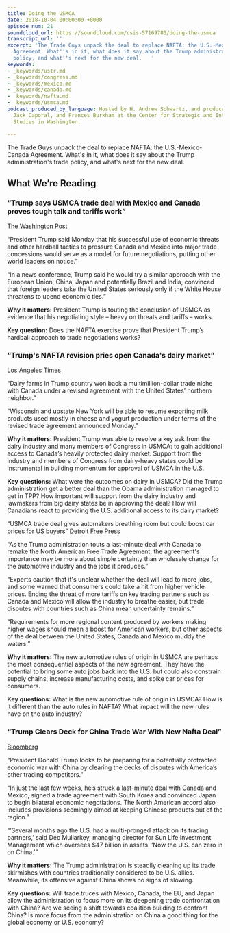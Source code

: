 ```yaml
---
title: Doing the USMCA
date: 2018-10-04 00:00:00 +0000
episode_num: 21
soundcloud_url: https://soundcloud.com/csis-57169780/doing-the-usmca
transcript_url: ''
excerpt: 'The Trade Guys unpack the deal to replace NAFTA: the U.S.-Mexico-Canada
  Agreement. What''s in it, what does it say about the Trump administration''s trade
  policy, and what''s next for the new deal.   '
keywords:
- _keywords/ustr.md
- _keywords/congress.md
- _keywords/mexico.md
- _keywords/canada.md
- _keywords/nafta.md
- _keywords/usmca.md
podcast_produced_by_language: Hosted by H. Andrew Schwartz, and produced by Yumi Araki,
  Jack Caporal, and Frances Burkham at the Center for Strategic and International
  Studies in Washington.

---
```

The Trade Guys unpack the deal to replace NAFTA: the U.S.-Mexico-Canada Agreement. What's in it, what does it say about the Trump administration's trade policy, and what's next for the new deal.

## What We’re Reading

### “Trump says USMCA trade deal with Mexico and Canada proves tough talk and tariffs work”

[The Washington Post](https://www.washingtonpost.com/business/economy/2018/10/01/cae5b7fa-c588-11e8-b1ed-1d2d65b86d0c_story.html?noredirect=on&utm_term=.c172795234ca)

“President Trump said Monday that his successful use of economic threats and other hardball tactics to pressure Canada and Mexico into major trade concessions would serve as a model for future negotiations, putting other world leaders on notice.”

“In a news conference, Trump said he would try a similar approach with the European Union, China, Japan and potentially Brazil and India, convinced that foreign leaders take the United States seriously only if the White House threatens to upend economic ties.”

**Why it matters:** President Trump is touting the conclusion of USMCA as evidence that his negotiating style – heavy on threats and tariffs – works.

**Key question:** Does the NAFTA exercise prove that President Trump’s hardball approach to trade negotiations works?

### “Trump's NAFTA revision pries open Canada's dairy market”

[Los Angeles Times](http://www.latimes.com/business/la-fi-trade-agriculture-20181001-story.html)

“Dairy farms in Trump country won back a multimillion-dollar trade niche with Canada under a revised agreement with the United States’ northern neighbor.”

“Wisconsin and upstate New York will be able to resume exporting milk products used mostly in cheese and yogurt production under terms of the revised trade agreement announced Monday.”

**Why it matters:** President Trump was able to resolve a key ask from the dairy industry and many members of Congress in USMCA: to gain additional access to Canada’s heavily protected dairy market. Support from the industry and members of Congress from dairy-heavy states could be instrumental in building momentum for approval of USMCA in the U.S.

**Key questions:** What were the outcomes on dairy in USMCA? Did the Trump administration get a better deal than the Obama administration managed to get in TPP? How important will support from the dairy industry and lawmakers from big dairy states be in approving the deal? How will Canadians react to providing the U.S. additional access to its dairy market?

“USMCA trade deal gives automakers breathing room but could boost car prices for US buyers” [Detroit Free Press](https://www.usatoday.com/story/money/nation-now/2018/10/01/canada-trade-deal-car-prices-nafta-usmca/1489861002/)

“As the Trump administration touts a last-minute deal with Canada to remake the North American Free Trade Agreement, the agreement's importance may be more about simple certainty than wholesale change for the automotive industry and the jobs it produces.”

“Experts caution that it's unclear whether the deal will lead to more jobs, and some warned that consumers could take a hit from higher vehicle prices. Ending the threat of more tariffs on key trading partners such as Canada and Mexico will allow the industry to breathe easier, but trade disputes with countries such as China mean uncertainty remains.”

“Requirements for more regional content produced by workers making higher wages should mean a boost for American workers, but other aspects of the deal between the United States, Canada and Mexico muddy the waters.”

**Why it matters:** The new automotive rules of origin in USMCA are perhaps the most consequential aspects of the new agreement. They have the potential to bring some auto jobs back into the U.S. but could also constrain supply chains, increase manufacturing costs, and spike car prices for consumers.

**Key questions:** What is the new automotive rule of origin in USMCA? How is it different than the auto rules in NAFTA? What impact will the new rules have on the auto industry?

### “Trump Clears Deck for China Trade War With New Nafta Deal”

[Bloomberg](https://www.bloomberg.com/news/articles/2018-10-02/trump-clears-deck-for-china-trade-war-by-striking-new-nafta-deal)

“President Donald Trump looks to be preparing for a potentially protracted economic war with China by clearing the decks of disputes with America’s other trading competitors.”

“In just the last few weeks, he’s struck a last-minute deal with Canada and Mexico, signed a trade agreement with South Korea and convinced Japan to begin bilateral economic negotiations. The North American accord also includes provisions seemingly aimed at keeping Chinese products out of the region.”

“’Several months ago the U.S. had a multi-pronged attack on its trading partners,’ said Dec Mullarkey, managing director for Sun Life Investment Management which oversees $47 billion in assets. ‘Now the U.S. can zero in on China.’”

**Why it matters:** The Trump administration is steadily cleaning up its trade skirmishes with countries traditionally considered to be U.S. allies. Meanwhile, its offensive against China shows no signs of slowing.

**Key questions:** Will trade truces with Mexico, Canada, the EU, and Japan allow the administration to focus more on its deepening trade confrontation with China? Are we seeing a shift towards coalition building to confront China? Is more focus from the administration on China a good thing for the global economy or U.S. economy?